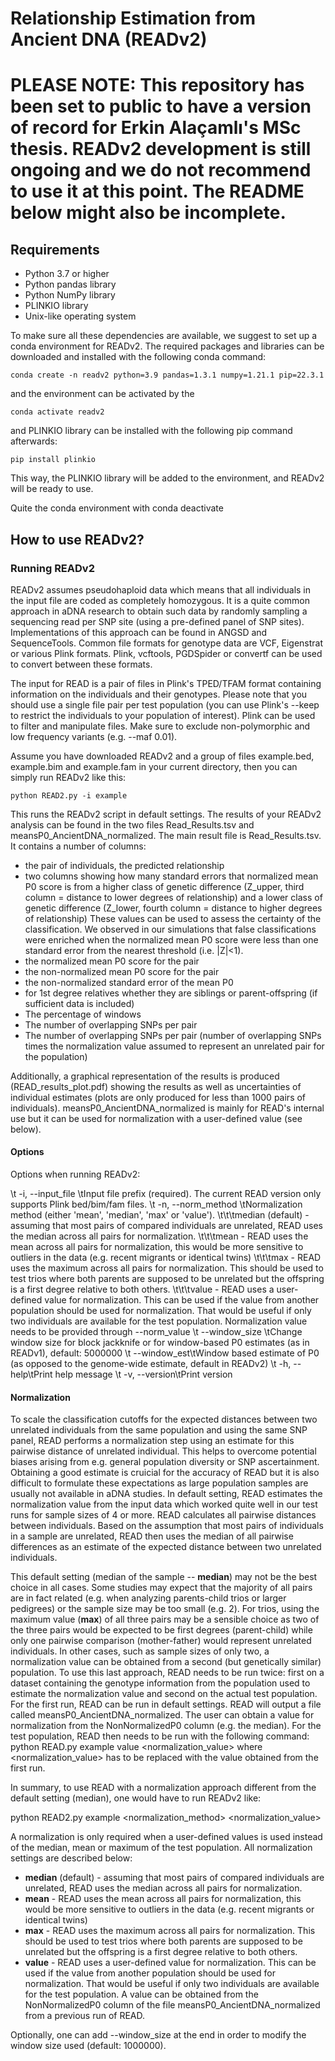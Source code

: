 # Relationship Estimation from Ancient DNA (READv2) #

# PLEASE NOTE: This repository has been set to public to have a version of record for Erkin Alaçamlı's MSc thesis. READv2 development is still ongoing and we do not recommend to use it at this point. The README below might also be incomplete. #

## Requirements ##

* Python 3.7 or higher
* Python pandas library
* Python NumPy library
* PLINKIO library
* Unix-like operating system

To make sure all these dependencies are available, we suggest to set up a conda environment for READv2. The required packages and libraries can be downloaded and installed with the following conda command:

    conda create -n readv2 python=3.9 pandas=1.3.1 numpy=1.21.1 pip=22.3.1
and the environment can be activated by the

    conda activate readv2
and PLINKIO library can be installed with the following pip command afterwards:

    pip install plinkio
This way, the PLINKIO library will be added to the environment, and READv2 will be ready to use.

Quite the conda environment with
    conda deactivate
  

## How to use READv2? ##

### Running READv2 ###

READv2 assumes pseudohaploid data which means that all individuals in the input file are coded as completely homozygous. It is a quite common approach in aDNA research to obtain such data by randomly sampling a sequencing read per SNP site (using a pre-defined panel of SNP sites). Implementations of this approach can be found in ANGSD and SequenceTools. Common file formats for genotype data are VCF, Eigenstrat or various Plink formats. Plink, vcftools, PGDSpider or convertf can be used to convert between these formats.

The input for READ is a pair of files in Plink's TPED/TFAM format containing information on the individuals and their genotypes. Please note that you should use a single file pair per test population (you can use Plink's --keep to restrict the individuals to your population of interest). Plink can be used to filter and manipulate files. Make sure to exclude non-polymorphic and low frequency variants (e.g. --maf 0.01).

Assume you have downloaded READv2 and a group of files example.bed, example.bim and example.fam in your current directory, then you can simply run READv2 like this:

    python READ2.py -i example 

This runs the READv2 script in default settings. The results of your READv2 analysis can be found in the two files Read_Results.tsv and meansP0_AncientDNA_normalized. The main result file is Read_Results.tsv. It contains a number of columns: 
 * the pair of individuals, the predicted relationship
 * two columns showing how many standard errors that normalized mean P0 score is from a higher class of genetic difference (Z_upper, third column = distance to lower degrees of relationship) and a lower class of genetic difference (Z_lower, fourth column = distance to higher degrees of relationship) These values can be used to assess the certainty of the classification. We observed in our simulations that false classifications were enriched when the normalized mean P0 score were less than one standard error from the nearest threshold (i.e. |Z|<1).
 * the normalized mean P0 score for the pair  
 * the non-normalized mean P0 score for the pair
 * the non-normalized standard error of the mean P0
 * for 1st degree relatives whether they are siblings or parent-offspring (if sufficient data is included)
 * The percentage of windows
 * The number of overlapping SNPs per pair
 * The number of overlapping SNPs per pair (number of overlapping SNPs times the normalization value assumed to represent an unrelated pair for the population)

Additionally, a graphical representation of the results is produced (READ_results_plot.pdf) showing the results as well as uncertainties of individual estimates (plots are only produced for less than 1000 pairs of individuals). meansP0_AncientDNA_normalized is mainly for READ's internal use but it can be used for normalization with a user-defined value (see below).

#### Options ####

Options when running READv2:

\t -i, --input_file <val>\tInput file prefix (required). The current READ version only supports Plink bed/bim/fam files.
\t -n, --norm_method <val>\tNormalization method (either 'mean', 'median', 'max' or 'value').
\t\t\tmedian (default) - assuming that most pairs of compared individuals are unrelated, READ uses the median across all pairs for normalization.
\t\t\tmean - READ uses the mean across all pairs for normalization, this would be more sensitive to outliers in the data (e.g. recent migrants or identical twins)
\t\t\tmax - READ uses the maximum across all pairs for normalization. This should be used to test trios where both parents are supposed to be unrelated but the offspring is a first degree relative to both others.
\t\t\tvalue - READ uses a user-defined value for normalization. This can be used if the value from another population should be used for normalization. That would be useful if only two individuals are available for the test population. Normalization value needs to be provided through --norm_value
\t --window_size <val>\tChange window size for block jackknife or for window-based P0 estimates (as in READv1), default: 5000000
\t --window_est\tWindow based estimate of P0 (as opposed to the genome-wide estimate, default in READv2)
\t -h, --help\tPrint help message
\t -v, --version\tPrint version

#### Normalization ####

To scale the classification cutoffs for the expected distances between two unrelated individuals from the same population and using the same SNP panel, READ performs a normalization step using an estimate for this pairwise distance of unrelated individual. This helps to overcome potential biases arising from e.g. general population diversity or SNP ascertainment. Obtaining a good estimate is cruicial for the accuracy of READ but it is also difficult to formulate these expectations as large population samples are usually not available in aDNA studies. In default setting, READ estimates the normalization value from the input data which worked quite well in our test runs for sample sizes of 4 or more. READ calculates all pairwise distances between individuals. Based on the assumption that most pairs of individuals in a sample are unrelated, READ then uses the median of all pairwise differences as an estimate of the expected distance between two unrelated individuals.

This default setting (median of the sample -- **median**) may not be the best choice in all cases. Some studies may expect that the majority of all pairs are in fact related (e.g. when analyzing parents-child trios or larger pedigrees) or the sample size may be too small (e.g. 2). For trios, using the maximum value (**max**) of all three pairs may be a sensible choice as two of the three pairs would be expected to be first degrees (parent-child) while only one pairwise comparison (mother-father) would represent unrelated individuals. In other cases, such as sample sizes of only two, a normalization value can be obtained from a second (but genetically similar) population. To use this last approach, READ needs to be run twice: first on a dataset containing the genotype information from the population used to estimate the normalization value and second on the actual test population. For the first run, READ can be run in default settings. READ will output a file called meansP0_AncientDNA_normalized. The user can obtain a value for normalization from the NonNormalizedP0 column (e.g. the median). For the test population, READ then needs to be run with the following command: python READ.py example value <normalization_value> where <normalization_value> has to be replaced with the value obtained from the first run.

In summary, to use READ with a normalization approach different from the default setting (median), one would have to run READv2 like:

python READ2.py example <normalization_method> <normalization_value>

A normalization is only required when a user-defined values is used instead of the median, mean or maximum of the test population. All normalization settings are described below:

* **median** (default) - assuming that most pairs of compared individuals are unrelated, READ uses the median across all pairs for normalization.
* **mean** - READ uses the mean across all pairs for normalization, this would be more sensitive to outliers in the data (e.g. recent migrants or identical twins)
* **max** - READ uses the maximum across all pairs for normalization. This should be used to test trios where both parents are supposed to be unrelated but the offspring is a first degree relative to both others.
* **value** <val> - READ uses a user-defined value for normalization. This can be used if the value from another population should be used for normalization. That would be useful if only two individuals are available for the test population. A value can be obtained from the NonNormalizedP0 column of the file meansP0_AncientDNA_normalized from a previous run of READ.

Optionally, one can add --window_size <value> at the end in order to modify the window size used (default: 1000000).

